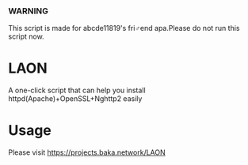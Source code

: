 ### WARNING
This script is made for abcde11819's fri♂end apa.Please do not run this script now.
# LAON
A one-click script that can help you install httpd(Apache)+OpenSSL+Nghttp2 easily
# Usage
Please visit https://projects.baka.network/LAON

